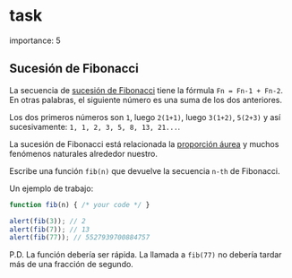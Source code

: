 # task

importance: 5

## Sucesión de Fibonacci

La secuencia de [sucesión de Fibonacci](https://es.wikipedia.org/wiki/Sucesi%C3%B3n_de_Fibonacci) tiene la fórmula `Fn = Fn-1 + Fn-2`. En otras palabras, el siguiente número es una suma de los dos anteriores.

Los dos primeros números son `1`, luego `2(1+1)`, luego `3(1+2)`, `5(2+3)` y así sucesivamente: `1, 1, 2, 3, 5, 8, 13, 21...`.

La sucesión de Fibonacci está relacionada la [proporción áurea](https://es.wikipedia.org/wiki/N%C3%BAmero_%C3%A1ureo) y muchos fenómenos naturales alrededor nuestro.

Escribe una función `fib(n)` que devuelve la secuencia `n-th` de Fibonacci.

Un ejemplo de trabajo:

```javascript
function fib(n) { /* your code */ }

alert(fib(3)); // 2
alert(fib(7)); // 13
alert(fib(77)); // 5527939700884757
```

P.D. La función debería ser rápida. La llamada a `fib(77)` no debería tardar más de una fracción de segundo.


